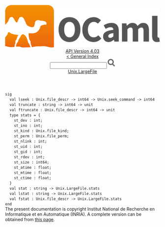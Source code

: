 <!-- ((! set title API !)) ((! set documentation !)) ((! set api !)) ((! set nobreadcrumb !)) -->
<div class="api"><header><nav class="toc brand"><a class="brand" href="https://ocaml.org/"><img src="colour-logo-gray.svg" class="svg" alt="OCaml"></a></nav><nav class="toc"><div class="toc_version"><a href="/docs" id="version-select">API Version 4.03</a></div><a href="index.html">&lt; General Index</a><div class="api_search"><input type="text" name="apisearch" id="api_search" oninput="mySearch(false);" onkeypress="this.oninput();" onclick="this.oninput();" onpaste="this.oninput();">
<img src="search_icon.svg" alt="Search" class="svg" onclick="mySearch(false)"></div>
<div id="search_results"></div><div class="toc_title"><a href="Unix.LargeFile.html">Unix.LargeFile</a></div><ul></ul></nav></header>
<code class="code"><span class="keyword">sig</span>
&nbsp;&nbsp;<span class="keyword">val</span>&nbsp;lseek&nbsp;:&nbsp;<span class="constructor">Unix</span>.file_descr&nbsp;<span class="keywordsign">-&gt;</span>&nbsp;int64&nbsp;<span class="keywordsign">-&gt;</span>&nbsp;<span class="constructor">Unix</span>.seek_command&nbsp;<span class="keywordsign">-&gt;</span>&nbsp;int64
&nbsp;&nbsp;<span class="keyword">val</span>&nbsp;truncate&nbsp;:&nbsp;string&nbsp;<span class="keywordsign">-&gt;</span>&nbsp;int64&nbsp;<span class="keywordsign">-&gt;</span>&nbsp;unit
&nbsp;&nbsp;<span class="keyword">val</span>&nbsp;ftruncate&nbsp;:&nbsp;<span class="constructor">Unix</span>.file_descr&nbsp;<span class="keywordsign">-&gt;</span>&nbsp;int64&nbsp;<span class="keywordsign">-&gt;</span>&nbsp;unit
&nbsp;&nbsp;<span class="keyword">type</span>&nbsp;stats&nbsp;=&nbsp;{
&nbsp;&nbsp;&nbsp;&nbsp;st_dev&nbsp;:&nbsp;int;
&nbsp;&nbsp;&nbsp;&nbsp;st_ino&nbsp;:&nbsp;int;
&nbsp;&nbsp;&nbsp;&nbsp;st_kind&nbsp;:&nbsp;<span class="constructor">Unix</span>.file_kind;
&nbsp;&nbsp;&nbsp;&nbsp;st_perm&nbsp;:&nbsp;<span class="constructor">Unix</span>.file_perm;
&nbsp;&nbsp;&nbsp;&nbsp;st_nlink&nbsp;:&nbsp;int;
&nbsp;&nbsp;&nbsp;&nbsp;st_uid&nbsp;:&nbsp;int;
&nbsp;&nbsp;&nbsp;&nbsp;st_gid&nbsp;:&nbsp;int;
&nbsp;&nbsp;&nbsp;&nbsp;st_rdev&nbsp;:&nbsp;int;
&nbsp;&nbsp;&nbsp;&nbsp;st_size&nbsp;:&nbsp;int64;
&nbsp;&nbsp;&nbsp;&nbsp;st_atime&nbsp;:&nbsp;float;
&nbsp;&nbsp;&nbsp;&nbsp;st_mtime&nbsp;:&nbsp;float;
&nbsp;&nbsp;&nbsp;&nbsp;st_ctime&nbsp;:&nbsp;float;
&nbsp;&nbsp;}
&nbsp;&nbsp;<span class="keyword">val</span>&nbsp;stat&nbsp;:&nbsp;string&nbsp;<span class="keywordsign">-&gt;</span>&nbsp;<span class="constructor">Unix</span>.<span class="constructor">LargeFile</span>.stats
&nbsp;&nbsp;<span class="keyword">val</span>&nbsp;lstat&nbsp;:&nbsp;string&nbsp;<span class="keywordsign">-&gt;</span>&nbsp;<span class="constructor">Unix</span>.<span class="constructor">LargeFile</span>.stats
&nbsp;&nbsp;<span class="keyword">val</span>&nbsp;fstat&nbsp;:&nbsp;<span class="constructor">Unix</span>.file_descr&nbsp;<span class="keywordsign">-&gt;</span>&nbsp;<span class="constructor">Unix</span>.<span class="constructor">LargeFile</span>.stats
<span class="keyword">end</span></code><div class="copyright">The present documentation is copyright Institut National de Recherche en Informatique et en Automatique (INRIA). A complete version can be obtained from <a href="http://caml.inria.fr/pub/docs/manual-ocaml/">this page</a>.</div></div>